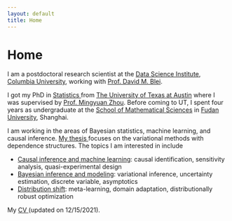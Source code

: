 ```yaml
---
layout: default
title: Home
---
```


<div>
 <h1 class="page-title">Home</h1>
</div>

<div>
<div class="row">
  <p>
 <p> I am a postdoctoral research scientist at the <a href="https://datascience.columbia.edu">Data Science Institute</a>, <a href="https://www.columbia.edu">Columbia University</a>, working with <a href="http://www.cs.columbia.edu/~blei/">Prof. David M. Blei</a>.</p>
 
I got my PhD in <a href="https://stat.utexas.edu">Statistics </a> from <a href="https://www.utexas.edu">The University of Texas at Austin</a> where I was supervised by <a href="https://mingyuanzhou.github.io">Prof. Mingyuan Zhou</a>.  Before coming to UT, I spent four years as undergraduate at the <a href="https://math.fudan.edu.cn/mathen/main.htm"> School of Mathematical Sciences</a> in <a href="http://www.fudan.edu.cn/en/"> Fudan University</a>, Shanghai. </p>

<p> 
I am working in the areas of Bayesian statistics, machine learning, and causal inference.  <a                                                                                           href="https://repositories.lib.utexas.edu/bitstream/handle/2152/83980/YIN-DISSERTATION-2020.pdf?sequence=1&isAllowed=y">My thesis </a> focuses on the variational methods with dependence structures. The topics I am interested in include </p>
  <p>
  <ul>
   <li> <ins>Causal inference and machine learning</ins>: causal identification, sensitivity analysis, quasi-experimental design </li>
   <li> <ins>Bayesian inference and modeling</ins>: variational inference, uncertainty estimation, discrete variable, asymptotics </li>
   <li> <ins>Distribution shift</ins>: meta-learning, domain adaptation, distributionally robust optimization </li>
  </ul>
  

My <a href="https://mingzhang-yin.github.io/assets/pdfs/CV_Mingzhang%20Yin.pdf">CV </a> (updated on 12/15/2021).



